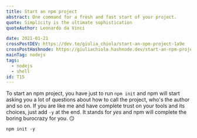 ```yaml
---
title: Start an npm project
abstract: One command for a fresh and fast start of your project.
quote: Simplicity is the ultimate sophistication
quoteAuthor: Leonardo da Vinci

date: 2021-01-21
crossPostDEV: https://dev.to/giulia_chiola/start-an-npm-project-1a9e
crossPostHashnode: https://giuliachiola.hashnode.dev/start-an-npm-project
mainTag: nodejs
tags:
  - nodejs
  - shell
id: T15
---
```


To start an npm project, you have just to run `npm init` and npm will start asking you a lot of questions about how to call the project, who's the author and so on. If you are like me and have complete trust on your tools and its choices, just add `-y` at the end. It stands for _yes_ and npm will complete the boring burocrazy for you. 😏

```shell
npm init -y
```
